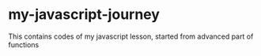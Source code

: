 # my-javascript-journey
This contains codes of my javascript lesson, started from advanced part of functions
